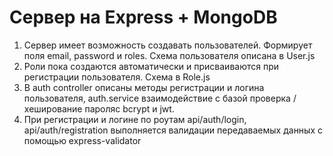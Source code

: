# Сервер на Express + MongoDB

1. Сервер имеет возможность создавать пользователей. Формирует поля email, password и roles. 
Схема пользователя описана в User.js
2. Роли пока создаются автоматически и присваиваются при регистрации пользователя. Схема в Role.js
3. В auth controller описаны методы регистрации и логина пользователя, auth.service взаимодействие с базой проверка / хеширование пароляс bcrypt и jwt.
4. При регистрации и логине по роутам api/auth/login, api/auth/registration выполняется валидации передаваемых данных с помощью express-validator
